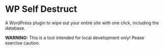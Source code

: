 # WP Self Destruct

A WordPress plugin to wipe out your entire site with one click, including the database.

**WARNING:** This is a tool intended for local development only! Pease exercise caution.
